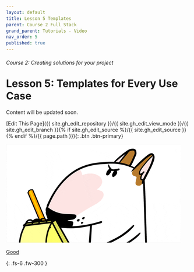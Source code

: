 ```yaml
---
layout: default
title: Lesson 5 Templates
parent: Course 2 Full Stack
grand_parent: Tutorials - Video
nav_order: 5
published: true
---
```

<h6>Course 2: Creating solutions for your project</h6>
<h1 style="margin-top:0">Lesson 5: Templates for Every Use Case</h1>


Content will be updated soon.

[Edit This Page]({{ site.gh_edit_repository }}/{{ site.gh_edit_view_mode }}/{{ site.gh_edit_branch }}{% if site.gh_edit_source %}/{{ site.gh_edit_source }}{% endif %}/{{ page.path }}){: .btn .btn-primary}


![Be the First](/assets/images/blank-page.gif)

<div>
  <a href="http://www.interactor.com:2498/docs-rate-set?title=2&score=2" alt="Good">Good</a>
</div>

{: .fs-6 .fw-300 }
